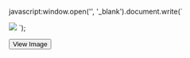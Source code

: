 javascript:window.open('', '_blank').document.write(`
  <html>
    <head><title>Image</title></head>
    <body style="margin:0">
      <img src="${__value.raw}" style="max-width:100%;height:auto">
    </body>
  </html>
`);

<button onclick="window.open().document.write('<img src=\'data:image/png;base64,PUT_BASE64_HERE\'>')">View Image</button>